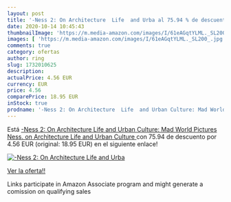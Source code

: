 ```yaml
---
layout: post
title: '-Ness 2: On Architecture  Life  and Urba al 75.94 % de descuento'
date: 2020-10-14 10:45:43
thumbnailImage: 'https://m.media-amazon.com/images/I/61eAGqtYLML._SL200_.jpg'
images: [ 'https://m.media-amazon.com/images/I/61eAGqtYLML._SL200_.jpg' ]
comments: true
category: ofertas
author: ring
slug: 1732010625
description:
actualPrice: 4.56 EUR
currency: EUR
price: 4.56
comparePrice: 18.95 EUR
inStock: true
prodname: '-Ness 2: On Architecture  Life  and Urban Culture: Mad World Pictures  Ness. on Architecture  Life  and Urban Culture '
---
```


Está [-Ness 2: On Architecture  Life  and Urban Culture: Mad World Pictures  Ness. on Architecture  Life  and Urban Culture ](https://www.amazon.es/dp/1732010625/?tag=tolees-21) con 75.94 de descuento por 4.56 EUR (original: 18.95 EUR) en el siguiente enlace!

[![-Ness 2: On Architecture  Life  and Urba](https://m.media-amazon.com/images/I/61eAGqtYLML._SL200_.jpg)](https://www.amazon.es/dp/1732010625/?tag=tolees-21)

[Ver la oferta!!](https://www.amazon.es/dp/1732010625/?tag=tolees-21)

Links participate in Amazon Associate program and might generate a comission on qualifying sales


